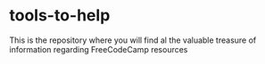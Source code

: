 # tools-to-help
This is the repository where you will find al the valuable treasure of information regarding FreeCodeCamp resources
